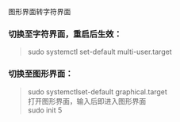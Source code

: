 图形界面转字符界面<br>
### 切换至字符界面，重启后生效：<br>
>sudo systemctl set-default multi-user.target<br>
### 切换至图形界面：<br>
>sudo systemctlset-default graphical.target<br>
打开图形界面，输入后即进入图形界面<br>
>sudo init 5<br>
